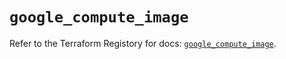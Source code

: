 # `google_compute_image`

Refer to the Terraform Registory for docs: [`google_compute_image`](https://registry.terraform.io/providers/hashicorp/google-beta/4.74.0/docs/resources/google_compute_image).
